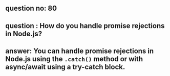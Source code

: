 
      
## question no: 80

## question : How do you handle promise rejections in Node.js?

## answer: You can handle promise rejections in Node.js using the `.catch()` method or with async/await using a try-catch block.
      